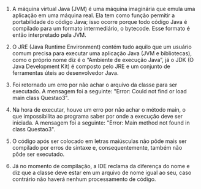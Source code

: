 1. A máquina virtual Java (JVM) é uma máquina imaginária que emula uma aplicação em uma máquina real. Ela tem como função permitir a portabilidade do código Java; isso ocorre porque todo código Java é compilado para um formato intermediário, o bytecode. Esse formato é então interpretado pela JVM.

2. O JRE (Java Runtime Environment) contém tudo aquilo que um usuário comum precisa para executar uma aplicação Java (JVM e bibliotecas), como o próprio nome diz é o “Ambiente de execução Java”, já o JDK (O Java Development Kit) é composto pelo JRE e um conjunto de ferramentas úteis ao desenvolvedor Java.

4. Foi retornado um erro por não achar o arquivo da classe para ser executado. A mensagem foi a seguinte: "Error: Could not find or load main class Questao3".

5. Na hora de executar, houve um erro por não achar o método main, o que impossibilita ao programa saber por onde a execução deve ser iniciada. A mensagem foi a seguinte: "Error: Main method not found in class Questao3".

7. O código após ser colocado em letras maiúsculas não pôde mais ser compilado por erros de sintaxe e, consequentemente, também não pôde ser executado.

8. Já no momento de compilação, a IDE reclama da diferença do nome e diz que a classe deve estar em um arquivo de nome igual ao seu, caso contrário não haverá nenhum processamento de código.